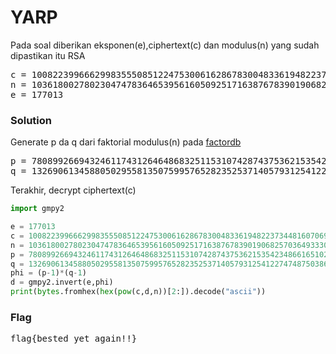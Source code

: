 <h1><b>YARP</b></h1>
<p>Pada soal diberikan eksponen(e),ciphertext(c) dan modulus(n) yang sudah dipastikan itu RSA
<pre>
c = 100822399666299835550851224753006162867830048336194822373448160706976604083333093606837082121398295158485132403568411787603019426171212866024390725975412982904999037426126893021396574784358440970565495211345140273957745933877495243941054622183405685104371224357886185185261854671998172228673962668478878736838
n = 103618002780230474783646539561605092517163876783901906825703649333048572012545956655248649882409149159035040013452663094636934412627252666312377413606666290737001973515076403596737441807484938155631027256484648433608454512219282033530983226830629725641905390764003423397998927889194404931443381111500472753743
e = 177013
</pre>
<h3><b>Solution</b></h3>
<p>Generate p da q dari faktorial modulus(n) pada <a href="factordb.com">factordb</a></p>
<pre>
p = 7808992669432461174312646486832511531074287437536215354234866165102604618130770744442872427353762767388018004989680709929041072249673408488206813543917577 
q = 13269061345880502955813507599576528235253714057931254122747487503865620623868540915833414915286141300218781997978525576006236349783036161513255498558667159 
</pre>
<p>Terakhir, decrypt ciphertext(c)

```python
import gmpy2

e = 177013
c = 100822399666299835550851224753006162867830048336194822373448160706976604083333093606837082121398295158485132403568411787603019426171212866024390725975412982904999037426126893021396574784358440970565495211345140273957745933877495243941054622183405685104371224357886185185261854671998172228673962668478878736838
n = 103618002780230474783646539561605092517163876783901906825703649333048572012545956655248649882409149159035040013452663094636934412627252666312377413606666290737001973515076403596737441807484938155631027256484648433608454512219282033530983226830629725641905390764003423397998927889194404931443381111500472753743
p = 7808992669432461174312646486832511531074287437536215354234866165102604618130770744442872427353762767388018004989680709929041072249673408488206813543917577 
q = 13269061345880502955813507599576528235253714057931254122747487503865620623868540915833414915286141300218781997978525576006236349783036161513255498558667159 
phi = (p-1)*(q-1) 
d = gmpy2.invert(e,phi)
print(bytes.fromhex(hex(pow(c,d,n))[2:]).decode("ascii"))
```
<h3><b>Flag</b></h3>
<pre>
flag{bested_yet_again!!}
</pre>
